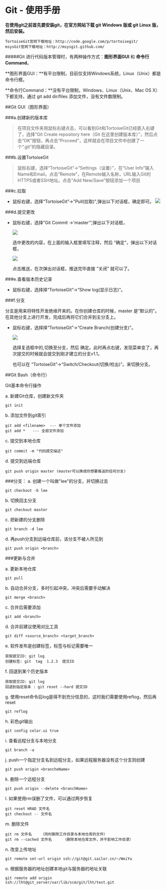Git - 使用手册
=============

**在使用git之前首先要安装git，在官方网站下载 git Windows 版或 git Linux 版，然后安装。**

	TortoiseGit官网下载地址：http://code.google.com/p/tortoisegit/
	msysGit官网下载地址：http://msysgit.github.com/ 

#####Git 进行代码版本管理时，有两种操作方式：**图形界面GUI** 和 **命令行Command**。

**图形界面GUI：**有平台限制，目前仅支持Windows系统，Linux（Unix）都是命令行模。

**命令行Command：**没有平台限制，Windows、Linux（Unix、Mac OS X）下都支持，通过 git add dir/files 添加文件，没有文件数限制。


##Git GUI（图形界面）

###a.创建新的版本库
> 在项目文件夹用鼠标右键点击，可以看到Git和TortoiseGit已经嵌入右键了，选择“Git Create repository here（Git 在这里创建版本库）”，然后点击“OK”按钮，再点击“Proceed”，这样就会在项目文件中创建了一个“.git”的隐藏目录。

###b.设置TortoiseGit
> 鼠标右键，选择“TortoiseGit”->“Settings（设置）”，在“User Info”输入Name和Email。点击“Remote”，在Remote输入名称，URL输入Git的HTTPS或者SSH地址。点击“Add New/Save”按钮添加一个项目


###c.拉取

* 鼠标右键，选择“TortoiseGit”->"Pull(拉取)",弹出以下对话框，确定即可。
	![](http://i.imgur.com/QNehs4B.png)

###d.提交更改

* 鼠标右键，选择“Git Commit ->'master'”,弹出以下对话框，

	![](http://i.imgur.com/BB1p9s2.png)

	选中更改的内容，在上面的输入框里填写注释，然后 “确定”，弹出以下对话框，

	![](http://i.imgur.com/tiMoBzz.png)

	点击推送，在次弹出对话框，推送完毕直接 “关闭” 就可以了。

###e.查看版本历史记录

* 鼠标右键，选择择“TortoiseGit”->“Show log(显示日志)”。


###f.分支

分支是用来将特性开发绝缘开来的。在你创建仓库的时候，master 是“默认的”。在其他分支上进行开发，完成后再将它们合并到主分支上。

* 鼠标右键，选择择“TortoiseGit”->“Create Branch(创建分支)”。

	![](http://i.imgur.com/eVAHdVM.png)

	选择复选框中的,切换至分支，然后 确定。此时再点右键，发现菜单变了，再次提交的时候就会提交到刚才建立的分支v1.1。

	也可以在 “TortoiseGit”->“Switch/Checkout(切换/检出)”。来切换分支。



##Git Bash（命令行）

Git基本命令行操作

a. 新建Git仓库，创建新文件夹

	git init
 
b. 添加文件到git索引

	git add <filename>  --- 单个文件添加
	git add *　　--- 全部文件添加

c. 提交到本地仓库

	git commit -m "代码提交描述"

d. 提交到远端仓库

	git push origin master (master可以换成你想要推送的任何分支)


###分支：
a. 创建一个叫做"lee"的分支，并切换过去

	git checkout -b lee

b. 切换回主分支

	git checkout master

c. 把新建的分支删除

	git branch -d lee

d. 再push分支到远端仓库前，该分支不被人所见到

	git push origin <branch>


###更新与合并

a. 更新本地仓库

	git pull

b. 自动合并分支，多时引起冲突，冲突后需要手动解决

	git merge <branch>

c. 合并后需要添加

	git add <branch>

d. 合并前建议使用对比工具
	
	git diff <source_branch> <target_branch>

e. 软件发布是创建标签，标签与标记需要唯一

	获取提交ID: git log
	创建标签: git  tag  1.2.3  提交ID

f. 回退到某个历史版本

	获取提交ID: git log
	回退到指定版本 : git reset --hard 提交ID

g. 使用reset命令后log是得不到充分信息的，这时我们需要使用reflog，然后再reset

	git reflog

h. 彩色git输出

	git config color.ui true

i. 查看远程分支与本地分支

	git branch -a

j. push一个指定分支名到远程分支，如果远程服务器没有这个分支则创建

	git push origin <brancheName>

k. 删除一个远程分支

	git push origin --delete <branchName>

l. 如果使用rm误删了文件，可以通过两步恢复

	git reset HRAD 文件名
	git checkout -- 文件名

m. 删除文件
	
	git rm 文件名    （同时删除工作目录与本地仓库的文件）
	git rm --cached 文件名     （删除本地仓库文件，并不影响工作目录）

n. 改变上传地址

	git remote set-url origin ssh://git@git.sailor.cn/~/WeiYu

o. 根据服务器的地址创建本地git与服务器的地址关联
	
	git remote add origin ssh://lht@git_server/var/lib/scm/git/lht/test.git
